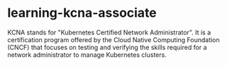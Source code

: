 # learning-kcna-associate
KCNA stands for "Kubernetes Certified Network Administrator". It is a certification program offered by the Cloud Native Computing Foundation (CNCF) that focuses on testing and verifying the skills required for a network administrator to manage Kubernetes clusters.
